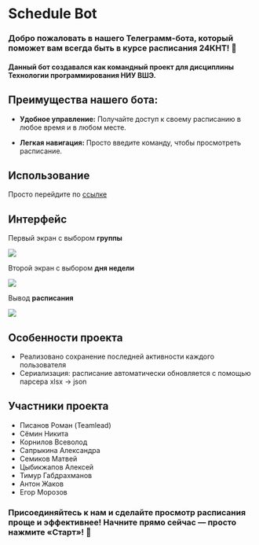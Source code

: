 # Schedule Bot

### Добро пожаловать в нашего Телеграмм-бота, который поможет вам всегда быть в курсе расписания 24КНТ! 📅 
#### Данный бот создавался как командный проект для дисциплины Технологии программирования НИУ ВШЭ.

## Преимущества нашего бота:
- **Удобное управление:** Получайте доступ к своему расписанию в любое время и в любом месте. 

- **Легкая навигация:** Просто введите команду, чтобы просмотреть расписание.

## Использование
Просто перейдите по [ссылке](https://t.me/Schedule_CST_bot)

## Интерфейс
Первый экран с выбором **группы**

![ ](https://github.com/Sh1neSt0rm/image/blob/master/photo_5247115538289779234_y.png)

Второй экран с выбором **дня недели**

![ ](https://github.com/Sh1neSt0rm/image/blob/master/photo_5247115538289779233_y.png)

Вывод **расписания**

![ ](https://github.com/Sh1neSt0rm/image/blob/master/photo_5247115538289779426_y.png)

## Особенности проекта

- Реализовано сохранение последней активности каждого пользователя
- Сериализация: расписание автоматически обновляется с помощью парсера xlsx -> json

## Участники проекта
- Писанов Роман (Teamlead)
- Cёмин Никита
- Корнилов Всеволод
- Сапрыкина Александра
- Семиков Матвей
- Цыбикжапов Алексей
- Тимур Габдрахманов
- Антон Жаков
- Егор Морозов

### Присоединяйтесь к нам и сделайте просмотр расписания проще и эффективнее! Начните прямо сейчас — просто нажмите «Старт»! 🚀
